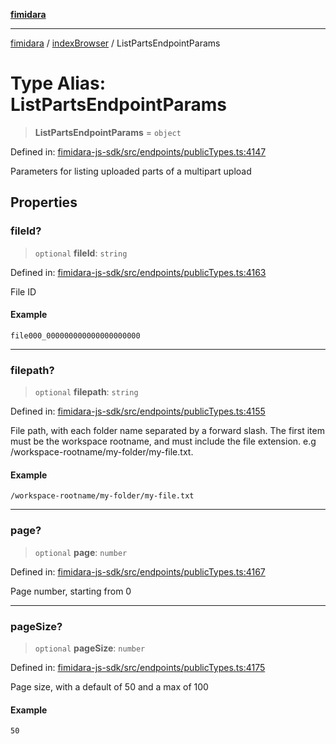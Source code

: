 [**fimidara**](../../README.md)

***

[fimidara](../../modules.md) / [indexBrowser](../README.md) / ListPartsEndpointParams

# Type Alias: ListPartsEndpointParams

> **ListPartsEndpointParams** = `object`

Defined in: [fimidara-js-sdk/src/endpoints/publicTypes.ts:4147](https://github.com/softkave/fimidara/blob/feac071900ab8644442d355e5cb5db9df2f34600/fimidara-js-sdk/src/endpoints/publicTypes.ts#L4147)

Parameters for listing uploaded parts of a multipart upload

## Properties

### fileId?

> `optional` **fileId**: `string`

Defined in: [fimidara-js-sdk/src/endpoints/publicTypes.ts:4163](https://github.com/softkave/fimidara/blob/feac071900ab8644442d355e5cb5db9df2f34600/fimidara-js-sdk/src/endpoints/publicTypes.ts#L4163)

File ID

#### Example

```
file000_000000000000000000000
```

***

### filepath?

> `optional` **filepath**: `string`

Defined in: [fimidara-js-sdk/src/endpoints/publicTypes.ts:4155](https://github.com/softkave/fimidara/blob/feac071900ab8644442d355e5cb5db9df2f34600/fimidara-js-sdk/src/endpoints/publicTypes.ts#L4155)

File path, with each folder name separated by a forward slash. The first item must be the workspace rootname, and must include the file extension. e.g /workspace-rootname/my-folder/my-file.txt.

#### Example

```
/workspace-rootname/my-folder/my-file.txt
```

***

### page?

> `optional` **page**: `number`

Defined in: [fimidara-js-sdk/src/endpoints/publicTypes.ts:4167](https://github.com/softkave/fimidara/blob/feac071900ab8644442d355e5cb5db9df2f34600/fimidara-js-sdk/src/endpoints/publicTypes.ts#L4167)

Page number, starting from 0

***

### pageSize?

> `optional` **pageSize**: `number`

Defined in: [fimidara-js-sdk/src/endpoints/publicTypes.ts:4175](https://github.com/softkave/fimidara/blob/feac071900ab8644442d355e5cb5db9df2f34600/fimidara-js-sdk/src/endpoints/publicTypes.ts#L4175)

Page size, with a default of 50 and a max of 100

#### Example

```
50
```
